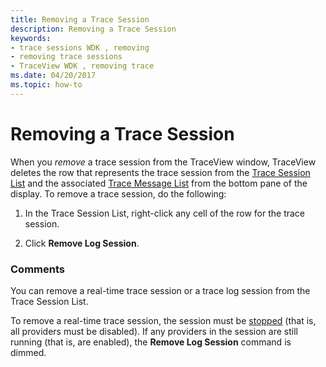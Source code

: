 ```yaml
---
title: Removing a Trace Session
description: Removing a Trace Session
keywords:
- trace sessions WDK , removing
- removing trace sessions
- TraceView WDK , removing trace
ms.date: 04/20/2017
ms.topic: how-to
---
```


# Removing a Trace Session


When you *remove* a trace session from the TraceView window, TraceView deletes the row that represents the trace session from the [Trace Session List](trace-session-list.md) and the associated [Trace Message List](trace-message-lists.md) from the bottom pane of the display. To remove a trace session, do the following:

1.  In the Trace Session List, right-click any cell of the row for the trace session.

2.  Click **Remove Log Session**.

### <span id="comments"></span><span id="COMMENTS"></span>Comments

You can remove a real-time trace session or a trace log session from the Trace Session List.

To remove a real-time trace session, the session must be [stopped](stopping-a-trace-session.md) (that is, all providers must be disabled). If any providers in the session are still running (that is, are enabled), the **Remove Log Session** command is dimmed.

